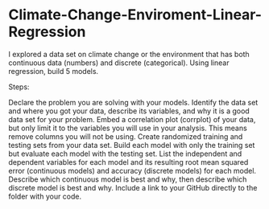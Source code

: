 # Climate-Change-Enviroment-Linear-Regression
I explored a data set on climate change or the environment that has both continuous data (numbers) and discrete (categorical). Using linear regression, build 5 models.

Steps:

Declare the problem you are solving with your models.
Identify the data set and where you got your data, describe its variables, and why it is a good data set for your problem.
Embed a correlation plot (corrplot) of your data, but only limit it to the variables you will use in your analysis. This means remove columns you will not be using.
Create randomized training and testing sets from your data set.
Build each model with only the training set but evaluate each model with the testing set. List the independent and dependent variables for each model and its resulting root mean squared error (continuous models) and accuracy (discrete models) for each model.
Describe which continuous model is best and why, then describe which discrete model is best and why.
Include a link to your GitHub directly to the folder with your code.
